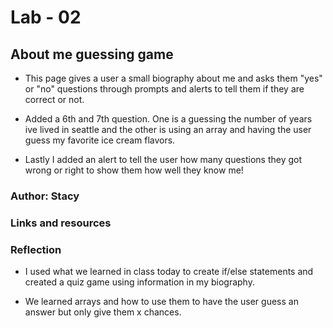# Lab - 02

## About me guessing game

+ This page gives a user a small biography about me and asks them "yes" or "no" questions through prompts and alerts to tell them if they are correct or not.

+ Added a 6th and 7th question. One is a guessing the number of years ive lived in seattle and the other is using an array and having the user guess my favorite ice cream flavors.

+ Lastly I added an alert to tell the user how many questions they got wrong or right to show them how well they know me!

### Author: Stacy

### Links and resources

### Reflection

+ I used what we learned in class today to create if/else statements and created a quiz game using information in my biography.

+ We learned arrays and how to use them to have the user guess an answer but only give them x chances.